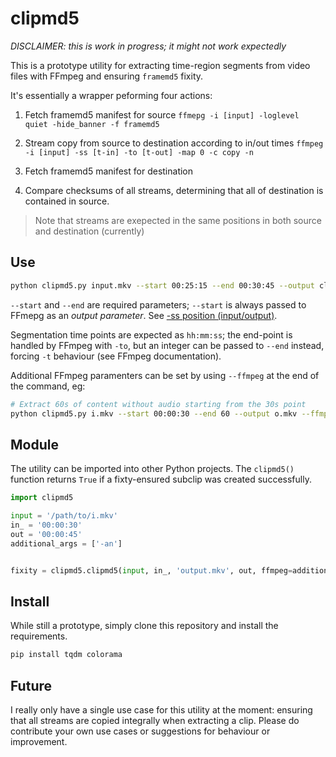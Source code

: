 # clipmd5

*DISCLAIMER: this is work in progress; it might not work expectedly*

This is a prototype utility for extracting time-region segments from video files with FFmpeg and ensuring `framemd5` fixity.

It's essentially a wrapper peforming four actions:

1. Fetch framemd5 manifest for source
  `ffmepg -i [input] -loglevel quiet -hide_banner -f framemd5`

2. Stream copy from source to destination according to in/out times
  `ffmpeg -i [input] -ss [t-in] -to [t-out] -map 0 -c copy -n`

3. Fetch framemd5 manifest for destination

4. Compare checksums of all streams, determining that all of destination is contained in source.
  > Note that streams are exepected in the same positions in both source and destination (currently)


## Use

```bash
python clipmd5.py input.mkv --start 00:25:15 --end 00:30:45 --output clip.mkv
```

`--start` and `--end` are required parameters; `--start` is always passed to FFmepg as an _output parameter_. See [-ss position (input/output)](https://ffmpeg.org/ffmpeg.html).

Segmentation time points are expected as `hh:mm:ss`; the end-point is handled by FFmpeg with `-to`, but an integer can be passed to `--end` instead, forcing `-t` behaviour (see FFmpeg documentation).

Additional FFmpeg paramenters can be set by using `--ffmpeg` at the end of the command, eg:

```bash
# Extract 60s of content without audio starting from the 30s point
python clipmd5.py i.mkv --start 00:00:30 --end 60 --output o.mkv --ffmpeg -an
```

## Module

The utility can be imported into other Python projects. The `clipmd5()` function returns `True` if a fixty-ensured subclip was created successfully. 

```python
import clipmd5

input = '/path/to/i.mkv'
in_ = '00:00:30'
out = '00:00:45'
additional_args = ['-an']


fixity = clipmd5.clipmd5(input, in_, 'output.mkv', out, ffmpeg=additional_args)
```


## Install

While still a prototype, simply clone this repository and install the requirements.

```bash
pip install tqdm colorama
```

## Future

I really only have a single use case for this utility at the moment: ensuring that all streams are copied integrally when extracting a clip. Please do contribute your own use cases or suggestions for behaviour or improvement.
